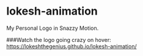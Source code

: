 # lokesh-animation
My Personal Logo in Snazzy Motion.

###Watch the logo going crazy on hover:
https://lokeshthegenius.github.io/lokesh-animation/ 
